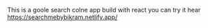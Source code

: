 This is a goole search colne app build with react
you can try it hear https://searchmebybikram.netlify.app/
